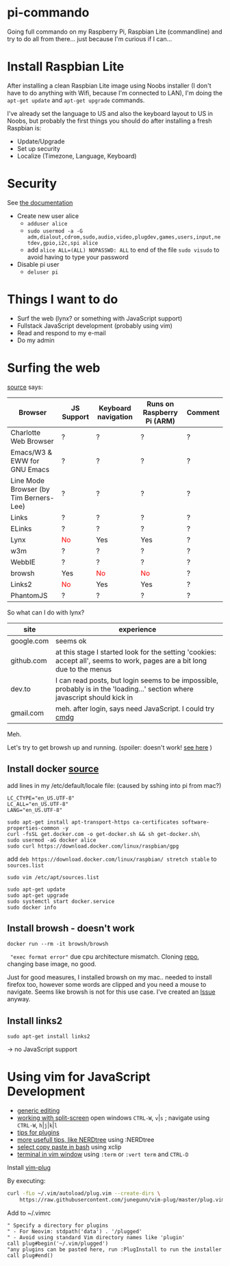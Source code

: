 # pi-commando
Going full commando on my Raspberry Pi, Raspbian Lite (commandline) and try to do all from there... just because I'm curious if I can...

# Install Raspbian Lite

After installing a clean Raspbian Lite image using Noobs installer (I don't have to do anything with Wifi, because I'm connected to LAN), I'm doing the `apt-get update` and `apt-get upgrade` commands.

I've already set the language to US and also the keyboard layout to US in Noobs, but probably the first things you should do after installing a fresh Raspbian is:

- Update/Upgrade
- Set up security
- Localize (Timezone, Language, Keyboard)

# Security

See [the documentation](https://www.raspberrypi.org/documentation/configuration/security.md)

- Create new user alice
  - `adduser alice`
  - `sudo usermod -a -G adm,dialout,cdrom,sudo,audio,video,plugdev,games,users,input,netdev,gpio,i2c,spi alice`
  - add `alice ALL=(ALL) NOPASSWD: ALL` to end of the file `sudo visudo` to avoid having to type your password
- Disable pi user
  - `deluser pi`

# Things I want to do

- Surf the web (lynx? or something with JavaScript support)
- Fullstack JavaScript development (probably using vim)
- Read and respond to my e-mail
- Do my admin

# Surfing the web

[source](https://en.wikipedia.org/wiki/Text-based_web_browser) says:

|Browser | JS Support | Keyboard navigation | Runs on Raspberry Pi (ARM) | Comment
|---|---|---|---|---|
| Charlotte Web Browser  |? | ? | ? |? |
| Emacs/W3 & EWW for GNU Emacs  |? | ? | ? |? |
| Line Mode Browser (by Tim Berners-Lee)  |? | ? | ? |? |
| Links  |? | ? | ? |? |
| ELinks  |? | ? | ? |? |
| Lynx  | <span style="color:red">No</span> | Yes | Yes |? |
| w3m |? | ? | ? |? |
| WebbIE |? | ? | ? |? |
| browsh | Yes | <span style="color:red">No</span> |  <span style="color:red">No</span> |? |
| Links2 | <span style="color:red">No</span> | Yes | Yes |? |
| PhantomJS |? | ? | ? |? |


So what can I do with lynx?

| site | experience |
| --- | --- |
| google.com | seems ok |
| github.com | at this stage I started look for the setting 'cookies: accept all', seems to work, pages are a bit long due to the menus |
| dev.to | I can read posts, but login seems to be impossible, probably is in the 'loading...' section where javascript should kick in |
| gmail.com | meh. after login, says need JavaScript. I could try [cmdg](https://github.com/ThomasHabets/cmdg) |

Meh.

Let's try to get browsh up and running. (spoiler: doesn't work! [see here](https://github.com/browsh-org/browsh/issues/305) )

## Install docker [source](https://www.docker.com/blog/happy-pi-day-docker-raspberry-pi/)

add lines in my /etc/default/locale file: (caused by sshing into pi from mac?)

```
LC_CTYPE="en_US.UTF-8"
LC_ALL="en_US.UTF-8"
LANG="en_US.UTF-8"
```

```
sudo apt-get install apt-transport-https ca-certificates software-properties-common -y
curl -fsSL get.docker.com -o get-docker.sh && sh get-docker.sh\
sudo usermod -aG docker alice
sudo curl https://download.docker.com/linux/raspbian/gpg
```
add `deb https://download.docker.com/linux/raspbian/ stretch stable` to `sources.list`

`sudo vim /etc/apt/sources.list`

```
sudo apt-get update
sudo apt-get upgrade
sudo systemctl start docker.service
sudo docker info
```

## Install browsh - doesn't work

`docker run --rm -it browsh/browsh`

` "exec format error"` due cpu architecture mismatch. Cloning [repo](https://github.com/browsh-org/browsh), changing base image, no good.

Just for good measures, I installed browsh on my mac.. needed to install firefox too, however some words are clipped and you need a mouse to navigate. Seems like browsh is not for this use case. I've created an [Issue](https://github.com/browsh-org/browsh/issues/305) anyway.

## Install links2

`sudo apt-get install links2`

-> no JavaScript support

# Using vim for JavaScript Development
- [generic editing](https://linuxhint.com/vim_shortcuts/)
- [working with split-screen](https://linuxhint.com/how-to-use-vim-split-screen/) open windows `CTRL-W`, `v`|`s` ; navigate using `CTRL-W`, `h`|`j`|`k`|`l`
- [tips for plugins](https://freshman.tech/vim-javascript/)
- [more usefull tips, like NERDtree](https://chromatichq.com/blog/working-vim-never-leave-your-terminal) using :NERDtree
- [select copy paste in bash](https://askubuntu.com/questions/302263/selecting-text-in-the-terminal-without-using-the-mouse) using xclip
- [terminal in vim window](https://stackoverflow.com/questions/1236563/how-do-i-run-a-terminal-inside-of-vim) using `:term` or `:vert term` and `CTRL-D` 

Install [vim-plug](https://github.com/junegunn/vim-plug)

By executing:

```bash
curl -fLo ~/.vim/autoload/plug.vim --create-dirs \
    https://raw.githubusercontent.com/junegunn/vim-plug/master/plug.vim
```


Add to ~/.vimrc
```
" Specify a directory for plugins
" - For Neovim: stdpath('data') . '/plugged'
" - Avoid using standard Vim directory names like 'plugin'
call plug#begin('~/.vim/plugged')
"any plugins can be pasted here, run :PlugInstall to run the installer
call plug#end()
```
